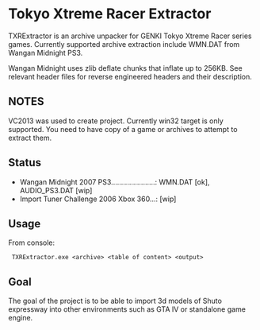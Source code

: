 Tokyo Xtreme Racer Extractor
============================

TXRExtractor is an archive unpacker for GENKI Tokyo Xtreme Racer series games.
Currently supported archive extraction include WMN.DAT from Wangan Midnight PS3.

Wangan Midnight uses zlib deflate chunks that inflate up to 256KB. See relevant
header files for reverse engineered headers and their description.

## NOTES

VC2013 was used to create project. Currently win32 target is only supported.
You need to have copy of a game or archives to attempt to extract them.

## Status

* Wangan Midnight 2007 PS3......................: WMN.DAT [ok], AUDIO_PS3.DAT [wip]
* Import Tuner Challenge 2006 Xbox 360...: [wip]

## Usage

From console:

     TXRExtractor.exe <archive> <table of content> <output>


## Goal


The goal of the project is to be able to import 3d models of Shuto expressway into
other environments such as GTA IV or standalone game engine.